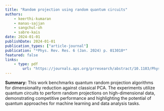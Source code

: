 ```yaml
---
title: "Random projection using random quantum circuits"
authors:
	- keerthi-kumaran
	- manas-sajjan
	- sangchul-oh
	- sabre-kais
date: 2024-01-01
publishDate: 2024-01-01
publication_types: ["article-journal"]
publication: "*Phys. Rev. Res. 6 (Jan. 2024) p. 013010*"
featured: false
links:
	- type: pdf
		url: "https://journals.aps.org/prresearch/abstract/10.1103/PhysRevResearch.6.013010"
---
```



**Summary:**
This work benchmarks quantum random projection algorithms for dimensionality reduction against classical PCA. The experiments utilize quantum circuits to perform random projections on high-dimensional data, demonstrating competitive performance and highlighting the potential of quantum approaches for machine learning and data analysis tasks.
